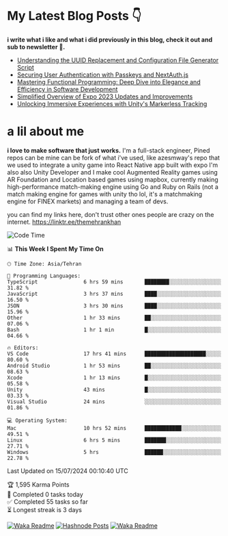 # My Latest Blog Posts 👇
**i write what i like and what i did previously in this blog, check it out and sub to newsletter 🫡.**

<!-- HASHNODE_BLOG:START -->
- [Understanding the UUID Replacement and Configuration File Generator Script](https://themehrankhan.hashnode.dev/understanding-the-uuid-replacement-and-configuration-file-generator-script)
- [Securing User Authentication with Passkeys and NextAuth.js](https://themehrankhan.hashnode.dev/securing-user-authentication-with-passkeys-and-nextauthjs)
- [Mastering Functional Programming: Deep Dive into Elegance and Efficiency in Software Development](https://themehrankhan.hashnode.dev/mastering-functional-programming-deep-dive-into-elegance-and-efficiency-in-software-development)
- [Simplified Overview of Expo 2023 Updates and Improvements](https://themehrankhan.hashnode.dev/expo-2023-updates-and-features-summary)
- [Unlocking Immersive Experiences with Unity's Markerless Tracking](https://themehrankhan.hashnode.dev/unlocking-immersive-experiences-with-unitys-markerless-tracking)

<!-- HASHNODE_BLOG:END -->

# a lil about me
**i love to make  software that just works.**
I'm a full-stack engineer, Pined repos can be mine can be fork of what i've used, like azesmway's repo that we used to integrate a unity game into React Native app built with expo I'm also also Unity Developer and I make cool Augmented Reality games using AR Foundation and Location based games using mapbox, currently making high-performance match-making engine using Go and Ruby on Rails (not a match making engine for games with unity tho lol, it's a matchmaking engine for FINEX markets) and managing a team of devs.

you can find my links here, don't trust other ones people are crazy on the internet.
https://linktr.ee/themehrankhan

<!--START_SECTION:waka-->
![Code Time](http://img.shields.io/badge/Code%20Time-511%20hrs%2037%20mins-blue)

📊 **This Week I Spent My Time On** 

```text
🕑︎ Time Zone: Asia/Tehran

💬 Programming Languages: 
TypeScript               6 hrs 59 mins       ████████░░░░░░░░░░░░░░░░░   31.82 % 
JavaScript               3 hrs 37 mins       ████░░░░░░░░░░░░░░░░░░░░░   16.50 % 
JSON                     3 hrs 30 mins       ████░░░░░░░░░░░░░░░░░░░░░   15.96 % 
Other                    1 hr 33 mins        ██░░░░░░░░░░░░░░░░░░░░░░░   07.06 % 
Bash                     1 hr 1 min          █░░░░░░░░░░░░░░░░░░░░░░░░   04.66 % 

🔥 Editors: 
VS Code                  17 hrs 41 mins      ████████████████████░░░░░   80.60 % 
Android Studio           1 hr 53 mins        ██░░░░░░░░░░░░░░░░░░░░░░░   08.63 % 
Xcode                    1 hr 13 mins        █░░░░░░░░░░░░░░░░░░░░░░░░   05.58 % 
Unity                    43 mins             █░░░░░░░░░░░░░░░░░░░░░░░░   03.33 % 
Visual Studio            24 mins             ░░░░░░░░░░░░░░░░░░░░░░░░░   01.86 % 

💻 Operating System: 
Mac                      10 hrs 52 mins      ████████████░░░░░░░░░░░░░   49.51 % 
Linux                    6 hrs 5 mins        ███████░░░░░░░░░░░░░░░░░░   27.71 % 
Windows                  5 hrs               ██████░░░░░░░░░░░░░░░░░░░   22.78 % 
```


 Last Updated on 15/07/2024 00:10:40 UTC
<!--END_SECTION:waka-->

<!-- TODO-IST:START -->
🏆  1,595 Karma Points           
🌸  Completed 0 tasks today           
✅  Completed 55 tasks so far           
⏳  Longest streak is 3 days
<!-- TODO-IST:END -->

[![Waka Readme](https://github.com/TheMehranKhan/themehrankhan/actions/workflows/main.yml/badge.svg)](https://github.com/TheMehranKhan/themehrankhan/actions/workflows/main.yml)
[![Hashnode Posts](https://github.com/TheMehranKhan/themehrankhan/actions/workflows/hashnode.yml/badge.svg)](https://github.com/TheMehranKhan/themehrankhan/actions/workflows/hashnode.yml)
[![Waka Readme](https://github.com/TheMehranKhan/themehrankhan/actions/workflows/waka.yml/badge.svg)](https://github.com/TheMehranKhan/themehrankhan/actions/workflows/waka.yml)
